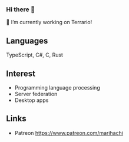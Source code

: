 ### Hi there :wave:
:telescope: I’m currently working on Terrario!

## Languages
TypeScript, C#, C, Rust

## Interest
- Programming language processing
- Server federation
- Desktop apps

## Links
- Patreon https://www.patreon.com/marihachi

<!--
**marihachi/marihachi** is a ✨ _special_ ✨ repository because its `README.md` (this file) appears on your GitHub profile.

Here are some ideas to get you started:

- 🔭 I’m currently working on ...
- 🌱 I’m currently learning ...
- 👯 I’m looking to collaborate on ...
- 🤔 I’m looking for help with ...
- 💬 Ask me about ...
- 📫 How to reach me: ...
- 😄 Pronouns: ...
- ⚡ Fun fact: ...
-->
